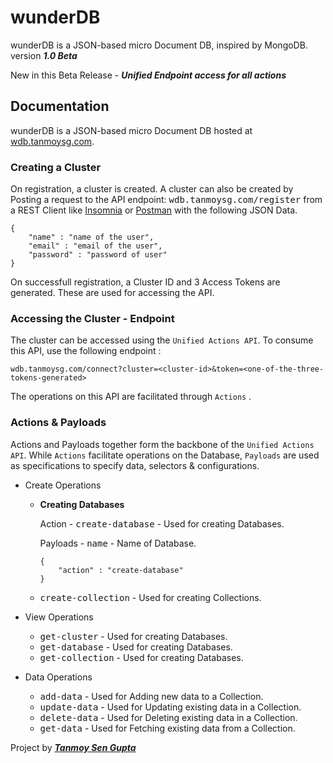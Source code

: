 # wunderDB
wunderDB is a JSON-based micro Document DB, inspired by MongoDB.
version ***1.0 Beta***

New in this Beta Release - ***Unified Endpoint access for all actions***


## Documentation

wunderDB is a JSON-based micro Document DB hosted at [wdb.tanmoysg.com](https://wdb.tanmoysg.com). 

### Creating a Cluster

On registration, a cluster is created. A cluster can also be created by Posting a request to the API endpoint: <kbd>wdb.tanmoysg.com/register</kbd> from a REST Client like [Insomnia](https://insomnia.rest/) or [Postman](https://www.postman.com/) with the following JSON Data.

```
{  
    "name" : "name of the user",
    "email" : "email of the user",
    "password" : "password of user" 
}
```

On successfull registration, a Cluster ID and 3 Access Tokens are generated. These are used for accessing the API.

### Accessing the Cluster - Endpoint

The cluster can be accessed using the ```Unified Actions API```. To consume this API, use the following endpoint :
```
wdb.tanmoysg.com/connect?cluster=<cluster-id>&token=<one-of-the-three-tokens-generated>
```
The operations on this API are facilitated through ```Actions``` .

### Actions & Payloads

Actions and Payloads together form the backbone of the ```Unified Actions API```. While ```Actions``` facilitate operations on the Database, ```Payloads``` are used as specifications to specify data, selectors & configurations. 

- Create Operations
  * **Creating Databases**
  
    Action - <kbd>create-database</kbd> - Used for creating Databases.
  
    Payloads - <kbd>name</kbd> - Name of Database.
    
    ```
    {
        "action" : "create-database"
    }
    ```
  * <kbd>create-collection</kbd> - Used for creating Collections. 

- View Operations
  * <kbd>get-cluster</kbd> - Used for creating Databases.
  * <kbd>get-database</kbd> - Used for creating Databases.
  * <kbd>get-collection</kbd> - Used for creating Databases.
  
- Data Operations
  * <kbd>add-data</kbd> - Used for Adding new data to a Collection.
  * <kbd>update-data</kbd> - Used for Updating existing data in a Collection.
  * <kbd>delete-data</kbd> - Used for Deleting existing data in a Collection.
  * <kbd>get-data</kbd> - Used for Fetching existing data from a Collection.
     


Project by ***[Tanmoy Sen Gupta](https://www.tanmoysg.com)***

